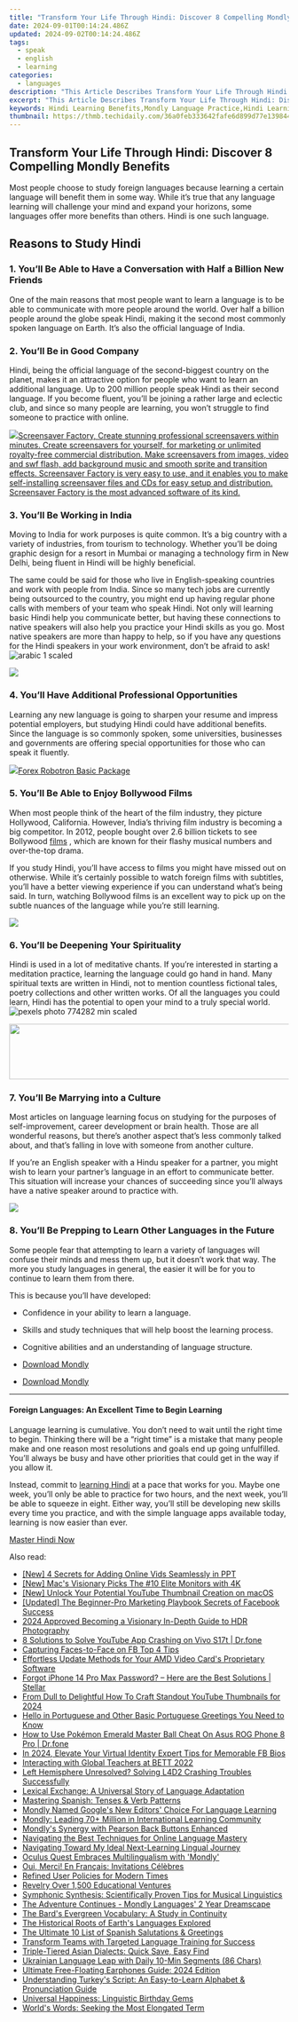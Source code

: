 ```yaml
---
title: "Transform Your Life Through Hindi: Discover 8 Compelling Mondly Benefits"
date: 2024-09-01T00:14:24.486Z
updated: 2024-09-02T00:14:24.486Z
tags:
  - speak
  - english
  - learning
categories:
  - languages
description: "This Article Describes Transform Your Life Through Hindi: Discover 8 Compelling Mondly Benefits"
excerpt: "This Article Describes Transform Your Life Through Hindi: Discover 8 Compelling Mondly Benefits"
keywords: Hindi Learning Benefits,Mondly Language Practice,Hindi Learning Platforms Comparison,Cultural Enrichment with Hindi,Hindi Language Immersion Techniques,Enhancing Career Opportunities in Hindi,Hindi for Personal Growth
thumbnail: https://thmb.techidaily.com/36a0feb333642fafe6d899d77e13984485a54242ddf28da6d8e7c4998067f22e.jpg
---
```


## Transform Your Life Through Hindi: Discover 8 Compelling Mondly Benefits

 Most people choose to study foreign languages because learning a certain language will benefit them in some way. While it’s true that any language learning will challenge your mind and expand your horizons, some languages offer more benefits than others. Hindi is one such language.

## Reasons to Study Hindi

### 1\. You’ll Be Able to Have a Conversation with Half a Billion New Friends

 One of the main reasons that most people want to learn a language is to be able to communicate with more people around the world. Over half a billion people around the globe speak Hindi, making it the second most commonly spoken language on Earth. It’s also the official language of India.

### 2\. You’ll Be in Good Company

 Hindi, being the official language of the second-biggest country on the planet, makes it an attractive option for people who want to learn an additional language. Up to 200 million people speak Hindi as their second language. If you become fluent, you’ll be joining a rather large and eclectic club, and since so many people are learning, you won’t struggle to find someone to practice with online.

<!-- affiliate ads begin -->
<a href="https://secure.2checkout.com/order/checkout.php?PRODS=194977&QTY=1&AFFILIATE=108875&CART=1"><img src="https://www.blumentals.net/scrfactory/images/screensaver-software.png" border="0">Screensaver Factory, Create stunning professional screensavers within minutes. Create screensavers for yourself, for marketing or unlimited royalty-free commercial distribution. Make screensavers from images, video and swf flash, add background music and smooth sprite and transition effects. Screensaver Factory is very easy to use, and it enables you to make self-installing screensaver files and CDs for easy setup and distribution. Screensaver Factory is the most advanced software of its kind.</a>
<!-- affiliate ads end -->
### 3\. You’ll Be Working in India

 Moving to India for work purposes is quite common. It’s a big country with a variety of industries, from tourism to technology. Whether you’ll be doing graphic design for a resort in Mumbai or managing a technology firm in New Delhi, being fluent in Hindi will be highly beneficial.

 The same could be said for those who live in English-speaking countries and work with people from India. Since so many tech jobs are currently being outsourced to the country, you might end up having regular phone calls with members of your team who speak Hindi. Not only will learning basic Hindi help you communicate better, but having these connections to native speakers will also help you practice your Hindi skills as you go. Most native speakers are more than happy to help, so if you have any questions for the Hindi speakers in your work environment, don’t be afraid to ask!  
![arabic 1 scaled](https://edge.mondly.com/blog/wp-content/uploads/2018/01/arabic-1-scaled.jpeg "8 Exciting Reasons To Study Hindi 2")

<!-- affiliate ads begin -->
<a href="https://store.movavi.com/affiliate.php?ACCOUNT=MOVAVI&AFFILIATE=108875&PATH=https%3A%2F%2Fwww.movavi.com%3FAFFILIATE%3D108875%26RESOURCE%3DMovavi%2BVideo%2BEditor%2Bbox"><img src="https://mcusercontent.com/0885a03ded3d480dca9287f12/images/6d3207fd-9f15-4c21-f0ad-59c68e6a7e2a.png" border="0"></a>
<!-- affiliate ads end -->
### 4\. You’ll Have Additional Professional Opportunities

 Learning any new language is going to sharpen your resume and impress potential employers, but studying Hindi could have additional benefits. Since the language is so commonly spoken, some universities, businesses and governments are offering special opportunities for those who can speak it fluently.

<!-- affiliate ads begin -->
<a href="https://secure.2checkout.com/order/checkout.php?PRODS=4726960&QTY=1&AFFILIATE=108875&CART=1"><img src="https://secure.avangate.com/images/merchant/5f4f7141b65a730b4efb0e0d51f63e94/products/forexrobotronbox.gif" border="0">Forex Robotron Basic Package</a>
<!-- affiliate ads end -->
### 5\. You’ll Be Able to Enjoy Bollywood Films

 When most people think of the heart of the film industry, they picture Hollywood, California. However, India’s thriving film industry is becoming a big competitor. In 2012, people bought over 2.6 billion tickets to see Bollywood [films](https://shop.mondly.com/affiliate.php?ACCOUNT=ATISTUDI&AFFILIATE=108875&PATH=https://www.mondly.com?AFFILIATE=108875) , which are known for their flashy musical numbers and over-the-top drama.

 If you study Hindi, you’ll have access to films you might have missed out on otherwise. While it’s certainly possible to watch foreign films with subtitles, you’ll have a better viewing experience if you can understand what’s being said. In turn, watching Bollywood films is an excellent way to pick up on the subtle nuances of the language while you’re still learning.

<!-- affiliate ads begin -->
<a href="https://secure.2checkout.com/order/checkout.php?PRODS=45152835&QTY=1&AFFILIATE=108875&CART=1"><img src="https://download.terabyteunlimited.com/banners/ad_800x450_d.jpg" border="0"></a>
<!-- affiliate ads end -->
### 6\. You’ll be Deepening Your Spirituality

 Hindi is used in a lot of meditative chants. If you’re interested in starting a meditation practice, learning the language could go hand in hand. Many spiritual texts are written in Hindi, not to mention countless fictional tales, poetry collections and other written works. Of all the languages you could learn, Hindi has the potential to open your mind to a truly special world.  
![pexels photo 774282 min scaled](https://edge.mondly.com/blog/wp-content/uploads/2018/01/pexels-photo-774282-min-scaled.jpeg "8 Exciting Reasons To Study Hindi 3")

<!-- affiliate ads begin -->
<a href="https://imp.i110150.net/c/5597632/924299/11305" target="_top" id="924299"><img src="//a.impactradius-go.com/display-ad/11305-924299" border="0" alt="" width="520" height="100"/></a>
<!-- affiliate ads end -->
### 7\. You’ll Be Marrying into a Culture

 Most articles on language learning focus on studying for the purposes of self-improvement, career development or brain health. Those are all wonderful reasons, but there’s another aspect that’s less commonly talked about, and that’s falling in love with someone from another culture.

 If you’re an English speaker with a Hindu speaker for a partner, you might wish to learn your partner’s language in an effort to communicate better. This situation will increase your chances of succeeding since you’ll always have a native speaker around to practice with.

<!-- affiliate ads begin -->
<a href="https://shop.systoolsgroup.com/affiliate.php?ACCOUNT=SYSTOOBY&AFFILIATE=108875&PATH=https%3A%2F%2Fwww.systoolsgroup.com%3FAFFILIATE%3D108875%26RESOURCE%3D%2BSysTools%2BPDF%2BUnlocker"><img src="https://www.systoolsgroup.com/box/pdf-unlocker.png" border="0"></a>
<!-- affiliate ads end -->
### 8\. You’ll Be Prepping to Learn Other Languages in the Future

 Some people fear that attempting to learn a variety of languages will confuse their minds and mess them up, but it doesn’t work that way. The more you study languages in general, the easier it will be for you to continue to learn them from there.

This is because you’ll have developed:

* Confidence in your ability to learn a language.
* Skills and study techniques that will help boost the learning process.
* Cognitive abilities and an understanding of language structure.

* [Download Mondly](https://www.facebook.com/sharer/sharer.php?u=https%3A%2F%2Fwww.mondly.com%2Fblog%2F8-exciting-reasons-learn-hindi%2F&t=8+Exciting+Reasons+to+Study+Hindi "Share on Facebook")
* [Download Mondly](https://shop.mondly.com/affiliate.php?ACCOUNT=ATISTUDI&AFFILIATE=108875&PATH=https://www.mondly.com?AFFILIATE=108875)

---

#### Foreign Languages: An Excellent Time to Begin Learning

 Language learning is cumulative. You don’t need to wait until the right time to begin. Thinking there will be a “right time” is a mistake that many people make and one reason most resolutions and goals end up going unfulfilled. You’ll always be busy and have other priorities that could get in the way if you allow it.

 Instead, commit to [learning Hindi](https://adjt.mondly.com/5ixfg4k?campaign=blog-post-id-918&fallback=https%3A%2F%2Fapp.mondly.com%3Futm%5Fmedium%3Dblog%5Fblog-post-id-918%26utm%5Fsource%3Dblog-post-id-918&redirect%5Fmacos=https%3A%2F%2Fapp.mondly.com%3Futm%5Fmedium%3Dblog%5Fblog-post-id-918%26utm%5Fsource%3Dblog-post-id-918&redirect%5Fandroid=https%3A%2F%2Fplay.google.com%2Fstore%2Fapps%2Fdetails%3Fid%3Dcom.atistudios.mondly.languages%3Futm%5Fmedium%3Dblog%5Fblog-post-id-918%26utm%5Fsource%3Dblog-post-id-918&redirect%5Fios=https%3A%2F%2Fapps.apple.com%2Fapp%2Fapple-store%2Fid987873536%3Fpt%3D78954800%26ct%3Dblog-post-id-918%26mt%3D8) at a pace that works for you. Maybe one week, you’ll only be able to practice for two hours, and the next week, you’ll be able to squeeze in eight. Either way, you’ll still be developing new skills every time you practice, and with the simple language apps available today, learning is now easier than ever.

[Master Hindi Now](https://adjt.mondly.com/5ixfg4k?campaign=blog-post-id-918&fallback=https%3A%2F%2Fapp.mondly.com%3Futm%5Fmedium%3Dblog%5Fblog-post-id-918%26utm%5Fsource%3Dblog-post-id-918&redirect%5Fmacos=https%3A%2F%2Fapp.mondly.com%3Futm%5Fmedium%3Dblog%5Fblog-post-id-918%26utm%5Fsource%3Dblog-post-id-918&redirect%5Fandroid=https%3A%2F%2Fplay.google.com%2Fstore%2Fapps%2Fdetails%3Fid%3Dcom.atistudios.mondly.languages%3Futm%5Fmedium%3Dblog%5Fblog-post-id-918%26utm%5Fsource%3Dblog-post-id-918&redirect%5Fios=https%3A%2F%2Fapps.apple.com%2Fapp%2Fapple-store%2Fid987873536%3Fpt%3D78954800%26ct%3Dblog-post-id-918%26mt%3D8 "Master Hindi Now")

<ins class="adsbygoogle"
     style="display:block"
     data-ad-format="autorelaxed"
     data-ad-client="ca-pub-7571918770474297"
     data-ad-slot="1223367746"></ins>



<ins class="adsbygoogle"
     style="display:block"
     data-ad-client="ca-pub-7571918770474297"
     data-ad-slot="8358498916"
     data-ad-format="auto"
     data-full-width-responsive="true"></ins>





<span class="atpl-alsoreadstyle">Also read:</span>
<div><ul>
<li><a href="https://youtube-videos.techidaily.com/new-4-secrets-for-adding-online-vids-seamlessly-in-ppt/"><u>[New] 4 Secrets for Adding Online Vids Seamlessly in PPT</u></a></li>
<li><a href="https://extra-guidance.techidaily.com/new-macs-visionary-picks-the-10-elite-monitors-with-4k/"><u>[New] Mac's Visionary Picks  The #10 Elite Monitors with 4K</u></a></li>
<li><a href="https://facebook-record-videos.techidaily.com/new-unlock-your-potential-youtube-thumbnail-creation-on-macos/"><u>[New] Unlock Your Potential  YouTube Thumbnail Creation on macOS</u></a></li>
<li><a href="https://facebook-video-recording.techidaily.com/updated-the-beginner-pro-marketing-playbook-secrets-of-facebook-success/"><u>[Updated] The Beginner-Pro Marketing Playbook  Secrets of Facebook Success</u></a></li>
<li><a href="https://extra-hints.techidaily.com/2024-approved-becoming-a-visionary-in-depth-guide-to-hdr-photography/"><u>2024 Approved  Becoming a Visionary  In-Depth Guide to HDR Photography</u></a></li>
<li><a href="https://howto.techidaily.com/8-solutions-to-solve-youtube-app-crashing-on-vivo-s17t-drfone-by-drfone-fix-android-problems-fix-android-problems/"><u>8 Solutions to Solve YouTube App Crashing on Vivo S17t | Dr.fone</u></a></li>
<li><a href="https://facebook-clips.techidaily.com/capturing-faces-to-face-on-fb-top-4-tips/"><u>Capturing Faces-to-Face on FB  Top 4 Tips</u></a></li>
<li><a href="https://driver-download.techidaily.com/effortless-update-methods-for-your-amd-video-cards-proprietary-software/"><u>Effortless Update Methods for Your AMD Video Card's Proprietary Software</u></a></li>
<li><a href="https://phone-solutions.techidaily.com/forgot-iphone-14-pro-max-password-here-are-the-best-solutions-stellar-by-stellar-data-recovery-ios-iphone-data-recovery/"><u>Forgot iPhone 14 Pro Max Password? – Here are the Best Solutions | Stellar</u></a></li>
<li><a href="https://youtube-stream.techidaily.com/from-dull-to-delightful-how-to-craft-standout-youtube-thumbnails-for-2024/"><u>From Dull to Delightful  How To Craft Standout YouTube Thumbnails for 2024</u></a></li>
<li><a href="https://mondly-stories.techidaily.com/hello-in-portuguese-and-other-basic-portuguese-greetings-you-need-to-know/"><u>Hello in Portuguese and Other Basic Portuguese Greetings You Need to Know</u></a></li>
<li><a href="https://android-pokemon-go.techidaily.com/how-to-use-pokemon-emerald-master-ball-cheat-on-asus-rog-phone-8-pro-drfone-by-drfone-virtual-android/"><u>How to Use Pokémon Emerald Master Ball Cheat On Asus ROG Phone 8 Pro | Dr.fone</u></a></li>
<li><a href="https://facebook-video-recording.techidaily.com/in-2024-elevate-your-virtual-identity-expert-tips-for-memorable-fb-bios/"><u>In 2024, Elevate Your Virtual Identity  Expert Tips for Memorable FB Bios</u></a></li>
<li><a href="https://mondly-stories.techidaily.com/interacting-with-global-teachers-at-bett-2022/"><u>Interacting with Global Teachers at BETT 2022</u></a></li>
<li><a href="https://win-blog.techidaily.com/left-hemisphere-unresolved-solving-l4d2-crashing-troubles-successfully/"><u>Left Hemisphere Unresolved? Solving L4D2 Crashing Troubles Successfully</u></a></li>
<li><a href="https://mondly-stories.techidaily.com/lexical-exchange-a-universal-story-of-language-adaptation/"><u>Lexical Exchange: A Universal Story of Language Adaptation</u></a></li>
<li><a href="https://mondly-stories.techidaily.com/mastering-spanish-tenses-and-verb-patterns/"><u>Mastering Spanish: Tenses & Verb Patterns</u></a></li>
<li><a href="https://mondly-stories.techidaily.com/mondly-named-googles-new-editors-choice-for-language-learning/"><u>Mondly Named Google's New Editors' Choice For Language Learning</u></a></li>
<li><a href="https://mondly-stories.techidaily.com/mondly-leading-70plus-million-in-international-learning-community/"><u>Mondly: Leading 70+ Million in International Learning Community</u></a></li>
<li><a href="https://mondly-stories.techidaily.com/mondlys-synergy-with-pearson-back-buttons-enhanced/"><u>Mondly's Synergy with Pearson Back Buttons Enhanced</u></a></li>
<li><a href="https://mondly-stories.techidaily.com/navigating-the-best-techniques-for-online-language-mastery/"><u>Navigating the Best Techniques for Online Language Mastery</u></a></li>
<li><a href="https://mondly-stories.techidaily.com/navigating-toward-my-ideal-next-learning-lingual-journey/"><u>Navigating Toward My Ideal Next-Learning Lingual Journey</u></a></li>
<li><a href="https://mondly-stories.techidaily.com/oculus-quest-embraces-multilingualism-with-mondly/"><u>Oculus Quest Embraces Multilingualism with 'Mondly'</u></a></li>
<li><a href="https://mondly-stories.techidaily.com/oui-merci-en-francais-invitations-celebres/"><u>Oui, Merci! En Français: Invitations Célèbres</u></a></li>
<li><a href="https://mondly-stories.techidaily.com/refined-user-policies-for-modern-times/"><u>Refined User Policies for Modern Times</u></a></li>
<li><a href="https://mondly-stories.techidaily.com/revelry-over-1500-educational-ventures/"><u>Revelry Over 1,500 Educational Ventures</u></a></li>
<li><a href="https://mondly-stories.techidaily.com/symphonic-synthesis-scientifically-proven-tips-for-musical-linguistics/"><u>Symphonic Synthesis: Scientifically Proven Tips for Musical Linguistics</u></a></li>
<li><a href="https://mondly-stories.techidaily.com/the-adventure-continues-mondly-languages-2-year-dreamscape/"><u>The Adventure Continues - Mondly Languages' 2 Year Dreamscape</u></a></li>
<li><a href="https://mondly-stories.techidaily.com/the-bards-evergreen-vocabulary-a-study-in-continuity/"><u>The Bard's Evergreen Vocabulary: A Study in Continuity</u></a></li>
<li><a href="https://mondly-stories.techidaily.com/the-historical-roots-of-earths-languages-explored/"><u>The Historical Roots of Earth's Languages Explored</u></a></li>
<li><a href="https://mondly-stories.techidaily.com/the-ultimate-10-list-of-spanish-salutations-and-greetings/"><u>The Ultimate 10 List of Spanish Salutations & Greetings</u></a></li>
<li><a href="https://mondly-stories.techidaily.com/transform-teams-with-targeted-language-training-for-success/"><u>Transform Teams with Targeted Language Training for Success</u></a></li>
<li><a href="https://mondly-stories.techidaily.com/triple-tiered-asian-dialects-quick-save-easy-find/"><u>Triple-Tiered Asian Dialects: Quick Save, Easy Find</u></a></li>
<li><a href="https://mondly-stories.techidaily.com/ukrainian-language-leap-with-daily-10-min-segments-86-chars/"><u>Ukrainian Language Leap with Daily 10-Min Segments (86 Chars)</u></a></li>
<li><a href="https://buynow-help.techidaily.com/ultimate-free-floating-earphones-guide-2024-edition/"><u>Ultimate Free-Floating Earphones Guide: 2024 Edition</u></a></li>
<li><a href="https://mondly-stories.techidaily.com/understanding-turkeys-script-an-easy-to-learn-alphabet-and-pronunciation-guide/"><u>Understanding Turkey's Script: An Easy-to-Learn Alphabet & Pronunciation Guide</u></a></li>
<li><a href="https://mondly-stories.techidaily.com/universal-happiness-linguistic-birthday-gems/"><u>Universal Happiness: Linguistic Birthday Gems</u></a></li>
<li><a href="https://mondly-stories.techidaily.com/worlds-words-seeking-the-most-elongated-term/"><u>World's Words: Seeking the Most Elongated Term</u></a></li>
</ul></div>
